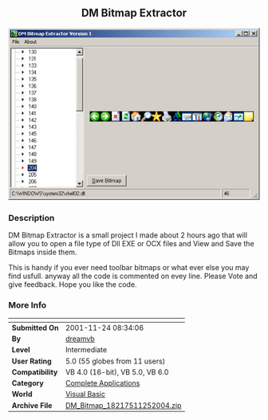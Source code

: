 ﻿<div align="center">

## DM Bitmap Extractor

<img src="PIC20041125342205232.jpg">
</div>

### Description

DM Bitmap Extractor is a small project I made about 2 hours ago that will allow you to open a file type of Dll EXE or OCX files and View and Save the Bitmaps inside them.

This is handy if you ever need toolbar bitmaps or what ever else you may find usfull. anyway all the code is commented on evey line. Please Vote and give feedback. Hope you like the code.
 
### More Info
 


<span>             |<span>
---                |---
**Submitted On**   |2001-11-24 08:34:06
**By**             |[dreamvb](https://github.com/Planet-Source-Code/PSCIndex/blob/master/ByAuthor/dreamvb.md)
**Level**          |Intermediate
**User Rating**    |5.0 (55 globes from 11 users)
**Compatibility**  |VB 4\.0 \(16\-bit\), VB 5\.0, VB 6\.0
**Category**       |[Complete Applications](https://github.com/Planet-Source-Code/PSCIndex/blob/master/ByCategory/complete-applications__1-27.md)
**World**          |[Visual Basic](https://github.com/Planet-Source-Code/PSCIndex/blob/master/ByWorld/visual-basic.md)
**Archive File**   |[DM\_Bitmap\_18217511252004\.zip](https://github.com/Planet-Source-Code/dreamvb-dm-bitmap-extractor__1-57411/archive/master.zip)








